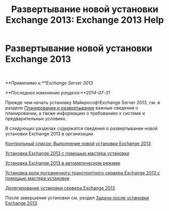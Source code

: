 ﻿---
title: 'Развертывание новой установки Exchange 2013: Exchange 2013 Help'
TOCTitle: Развертывание новой установки Exchange 2013
ms:assetid: 681835cf-79fe-4aa7-8a28-4a39944d0efc
ms:mtpsurl: https://technet.microsoft.com/ru-ru/library/Aa998619(v=EXCHG.150)
ms:contentKeyID: 50488173
ms.date: 04/30/2018
mtps_version: v=EXCHG.150
ms.translationtype: HT
---

# Развертывание новой установки Exchange 2013

 

_**Применимо к:**Exchange Server 2013_

_**Последнее изменение раздела:**2014-07-31_

Прежде чем начать установку МайкрософтExchange Server 2013, см. в разделе [Планирование и развертывание](planning-and-deployment-for-exchange-2013-installation-instructions.md) важные сведения о планировании, а также информацию о требованиях к системе и предварительных условиях.

В следующих разделах содержатся сведения о развертывании новой установки Exchange 2013 в организации.

[Контрольный список: Выполнение новой установки Exchange 2013](checklist-perform-a-new-installation-of-exchange-2013-exchange-2013-help.md)

[Установка Exchange 2013 с помощью мастера установки](install-exchange-2013-using-the-setup-wizard-exchange-2013-help.md)

[Установка Exchange 2013 в автоматическом режиме](install-exchange-2013-using-unattended-mode-exchange-2013-help.md)

[Установка роли пограничного транспортного сервера Exchange 2013 с помощью мастера установки](install-the-exchange-2013-edge-transport-role-using-the-setup-wizard-exchange-2013-help.md)

[Делегирование установки сервера Exchange 2013](delegate-the-installation-of-an-exchange-2013-server-exchange-2013-help.md)

После завершения установки см. раздел [Задачи после установки Exchange 2013](exchange-2013-post-installation-tasks-exchange-2013-help.md).

